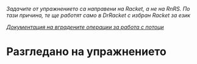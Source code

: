 _Задачите от упражнението са направени на Racket, а не на RnRS. По тази причина, те ще работят само в DrRacket с избран Racket за език_

_[Документация на вградените операции за работа с потоци](http://docs.racket-lang.org/reference/streams.html)_

Разгледано на упражнението
==========================

